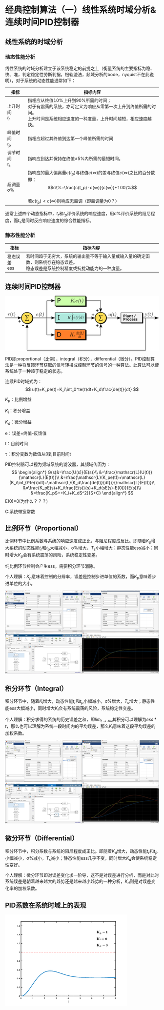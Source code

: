 # 经典控制算法（一）线性系统时域分析&连续时间PID控制器

## 线性系统的时域分析

### 动态性能分析

线性系统的时域分析建立于该系统稳定的前提之上（衡量系统的主要指标为稳、快、准，判定稳定性劳斯判据，根轨迹法，频域分析的bode，nyquist不在此说明），对于系统的动态性能通常如下：

| 指标                | 指标内容                                                     |
| ------------------- | ------------------------------------------------------------ |
| 上升时间<br />$t_r$ | 指相应从终值10\%上升到90\%所需的时间；<br />对于有震荡的系统，亦可定义为响应从零第一次上升到终值所需的时间。<br />上升时间是系统相应速度的一种度量，上升时间越短，相应速度越快。 |
| 峰值时间<br />$t_p$ | 指相应超过其终值到达第一个峰值所需的时间                     |
| 调节时间<br />$t_s$ | 指响应到达并保持在终值±5\%内所需的最短时间。                 |
| 超调量<br />σ\%     | 指响应的最大偏离量$c(t_p)$与终值$c(∞)$的差与终值$c(∞)$之比的百分数即：$$σ\%=\frac{c(t_p)-c(∞)}{c(∞)}*100\%$$<br />若$c(t_p)<c(∞)$则响应无超调（即超调量为0？） |

通常上述四个动态指标中，$t_r$和$t_p$评价系统的响应速度，用σ\%评价系统的阻尼程度，而$t_s$是同时反应响应速度的综合性能指标。

### 静态性能分析

| 指标          | 指标内容                                                     |
| ------------- | ----------------------------------------------------------- |
| 稳态误差<br />ess | 若时间趋于无穷大，系统的输出量不等于输入量或输入量的确定函数，则系统存在稳态误差。<br />稳态误差是系统控制精度或抗扰动能力的一种度量。 |

## 连续时间PID控制器

![PID Controller](image/240115/PID_en.svg)

PID即proportional（比例），integral（积分），differential（微分）。PID控制算法是一种将反馈环节获取的信号转换成控制环节的信号的一种算法。此算法可以使系统处于一种趋于稳定的状态。

连续PID时域式为：
$$
u(t)=K_pe(t)+K_i\int_0^te(τ)dt+K_d\frac{de(t)}{dt}
$$

$K_p$：比例增益

$K_i$：积分增益

$K_d$：微分增益

​e：误差=终值-反馈值

​t：目前时间

​τ：积分变数为数值从0到目前时间t

PID控制器可以视为频域系统的滤波器，其频域传函为：
$$
\begin{align*}
G(s)&=\frac{U(s)}{E(s)}\\
    &=\frac{\mathscr{L}(U(t))}{\mathscr{L}(E(t))}\\
    &=\frac{\mathscr{L}(K_pe(t))+\mathscr{L}(K_i\int_0^te(τ)dt)+\mathscr{L}(K_d\frac{de(t)}{dt})}{\mathscr{L}(E(t))}\\
    &=\frac{K_pE(s)+K_i\frac{E(s)}{s}+K_d(sE(s)-E(0))}{E(s)}\\
    &=\frac{K_pS++K_i+K_dS^2}{S+C}
\end{align*}
$$
E(0)=0(为什么？？？)

C:系统带宽常数

## 比例环节（Proportional）

比例环节中比例系数与系统的响应速度成正比，与阻尼程度成反比。即随着$K_p$增大系统的动态性能$t_r$和$t_p$大幅减小，σ\%增大，$T_s$小幅增大；静态性能ess减小；同时增大$K_p$会有系统震荡的风险，系统稳定性变差。

纯比例环节控制会产生ess，需要积分环节消除。

个人理解：$K_p$意味着控制的分辨率，误差是控制步进单位的系数，而$K_p$意味着步进单位的大小。

![P](image/240115/P.JPG)

## 积分环节（Integral）

积分环节中，随着$K_i$增大，动态性能$t_r$和$t_p$小幅减小，σ\%增大，$T_s$增大；静态性能ess大幅减小，同时增大$K_i$会有系统震荡的风险，系统稳定性变差。

个人理解：积分求得的系统的历史误差之和，即$lim_{t \to \infty}$,其积分可以理解为$ess*t$，那么也可以理解为系统一段时间内的平均误差，那么$K_i$意味着这段平均误差的加权系数。

![I](image/240115/I.JPG)

## 微分环节（Differential）

积分环节中，积分系数与系统的阻尼程度成正比。即随着$K_d$增大，动态性能$t_r$和$t_p$小幅减小，σ\%减小，$T_s$减小；静态性能ess几乎不变，同时增大$K_d$会使系统稳定性变好。

个人理解：微分环节即对误差变化求一阶导，这不是对误差进行分析，而是对此时系统误差是朝着越来越大的趋势还是越来越小趋势的一种分析，$K_d$则是对误差变化率的加权系数。

## PID系数在系统时域上的表现

![PID_Compensation_Animated](image/240115/PID_Compensation_Animated.gif)
